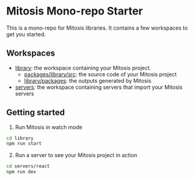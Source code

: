 # Mitosis Mono-repo Starter

This is a mono-repo for Mitosis libraries. It contains a few workspaces to get you started.

## Workspaces

- [library](./library/): the workspace containing your Mitosis project.
  - [packages/library/src](./packages/library/src): the source code of your Mitosis project
  - [library/packages](./library/packages/): the outputs generated by Mitosis
- [servers](./servers/): the workspace containing servers that import your Mitosis servers

## Getting started

1. Run Mitosis in watch mode

```bash
cd library
npm run start
```

2. Run a server to see your Mitosis project in action

```bash
cd servers/react
npm run dev
```
